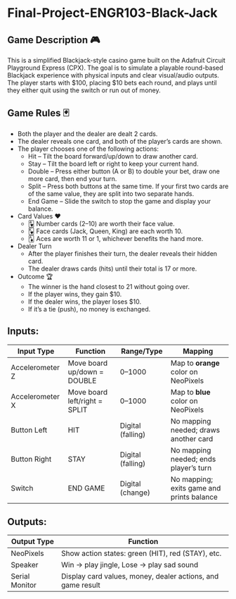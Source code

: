 # Final-Project-ENGR103-Black-Jack
## Game Description 🎮
This is a simplified Blackjack-style casino game built on the Adafruit Circuit Playground Express (CPX). The goal is to simulate a playable round-based Blackjack experience with physical inputs and clear visual/audio outputs. The player starts with $100, placing $10 bets each round, and plays until they either quit using the switch or run out of money.

## Game Rules 🃏
  - Both the player and the dealer are dealt 2 cards.
  - The dealer reveals one card, and both of the player’s cards are shown.
  - The player chooses one of the following actions:
      - Hit – Tilt the board forward/up/down to draw another card.
      - Stay – Tilt the board left or right to keep your current hand.
      - Double – Press either button (A or B) to double your bet, draw one more card, then end your turn.
      - Split – Press both buttons at the same time. If your first two cards are of the same value, they are split into two separate hands.
      - End Game – Slide the switch to stop the game and display your balance.
  - Card Values ♥️
    - 🂴 Number cards (2–10) are worth their face value. 
    - 🂾 Face cards (Jack, Queen, King) are each worth 10.
    - 🃁 Aces are worth 11 or 1, whichever benefits the hand more.
  - Dealer Turn
    - After the player finishes their turn, the dealer reveals their hidden card.
    - The dealer draws cards (hits) until their total is 17 or more.
  - Outcome 🏆
    - The winner is the hand closest to 21 without going over.
    - If the player wins, they gain $10.
    - If the dealer wins, the player loses $10.
    - If it’s a tie (push), no money is exchanged.
## Inputs:
| Input Type      | Function                      | Range/Type        | Mapping                                   |
| --------------- | ----------------------------- | ----------------- | ----------------------------------------- |
| Accelerometer Z | Move board up/down = DOUBLE   | 0–1000            | Map to **orange** color on NeoPixels      |
| Accelerometer X | Move board left/right = SPLIT | 0–1000            | Map to **blue** color on NeoPixels        |
| Button Left     | HIT                           | Digital (falling) | No mapping needed; draws another card     |
| Button Right    | STAY                          | Digital (falling) | No mapping needed; ends player’s turn     |
| Switch          | END GAME                      | Digital (change)  | No mapping; exits game and prints balance |
## Outputs:
| Output Type    | Function                                                    |
| -------------- | ----------------------------------------------------------- |
| NeoPixels      | Show action states: green (HIT), red (STAY), etc.           |
| Speaker        | Win → play jingle, Lose → play sad sound                    |
| Serial Monitor | Display card values, money, dealer actions, and game result |



